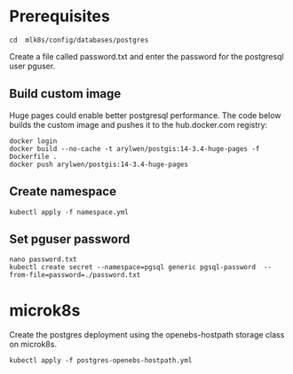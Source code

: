 # Prerequisites
  
    cd  mlk8s/config/databases/postgres 

Create a file called password.txt and enter the password for the postgresql user pguser.

## Build custom image
Huge pages could enable better postgresql performance. The code below builds the custom image and pushes it to the hub.docker.com registry:

    docker login 
    docker build --no-cache -t arylwen/postgis:14-3.4-huge-pages -f Dockerfile . 
    docker push arylwen/postgis:14-3.4-huge-pages 

## Create namespace
    kubectl apply -f namespace.yml 

## Set pguser password
    nano password.txt
    kubectl create secret --namespace=pgsql generic pgsql-password  --from-file=password=./password.txt 

 # microk8s   
Create the postgres deployment using the openebs-hostpath storage class on microk8s.

    kubectl apply -f postgres-openebs-hostpath.yml 

